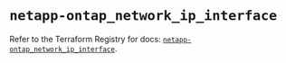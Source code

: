 # `netapp-ontap_network_ip_interface`

Refer to the Terraform Registry for docs: [`netapp-ontap_network_ip_interface`](https://registry.terraform.io/providers/netapp/netapp-ontap/2.3.0/docs/resources/network_ip_interface).
